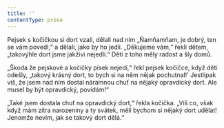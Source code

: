 ```yaml
---
title: ''
contentType: prose
---
```


Pejsek s kočičkou si dort vzali, dělali nad ním „Ňamňamňam, je dobrý, ten se vám povedl,“ a dělali, jako by ho jedli. „Děkujeme vám,“ řekli dětem, „takovýhle dort jsme jakživi nejedli.“ Děti z toho měly radost a šly domů.

„Škoda že pejskové a kočičky písek nejedí,“ řekl pejsek kočičce, když děti odešly, „takový krásný dort, to bych si na něm nějak pochutnal!' Jestlipak víš, že jsem nad ním dostal náramnou chuť na nějaký opravdický dort. Ale musel by být opravdický, povídám!“

„Také jsem dostala chuť na opravdický dort,“ řekla kočička. „Víš co, však když mám zítra narozeniny a ty svátek, měli bychom si nějaký dort udělat! Jenomže nevím, jak se takový dort dělá.“
